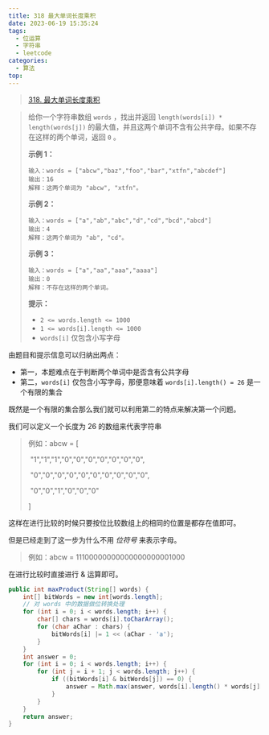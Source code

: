 ```yaml
---
title: 318 最大单词长度乘积
date: 2023-06-19 15:35:24
tags:
  - 位运算
  - 字符串
  - leetcode
categories:
  - 算法
top:
---
```


> [318. 最大单词长度乘积](https://leetcode.cn/problems/maximum-product-of-word-lengths/)
>

<!-- more -->

> 给你一个字符串数组 `words` ，找出并返回 `length(words[i]) * length(words[j])` 的最大值，并且这两个单词不含有公共字母。如果不存在这样的两个单词，返回 `0` 。
>
>  
>
> **示例 1：**
>
> ```
> 输入：words = ["abcw","baz","foo","bar","xtfn","abcdef"]
> 输出：16 
> 解释：这两个单词为 "abcw", "xtfn"。
> ```
>
> **示例 2：**
>
> ```
> 输入：words = ["a","ab","abc","d","cd","bcd","abcd"]
> 输出：4 
> 解释：这两个单词为 "ab", "cd"。
> ```
>
> **示例 3：**
>
> ```
> 输入：words = ["a","aa","aaa","aaaa"]
> 输出：0 
> 解释：不存在这样的两个单词。
> ```
>
>  
>
> **提示：**
>
> - `2 <= words.length <= 1000`
> - `1 <= words[i].length <= 1000`
> - `words[i]` 仅包含小写字母

由题目和提示信息可以归纳出两点：

* 第一，本题难点在于判断两个单词中是否含有公共字母
* 第二，`words[i]` 仅包含小写字母，那便意味着 `words[i].length() = 26` 是一个有限的集合

既然是一个有限的集合那么我们就可以利用第二的特点来解决第一个问题。

我们可以定义一个长度为 26 的数组来代表字符串

> 例如：abcw = [
>
> ​	"1","1","1","0","0","0","0","0","0","0",
>
> ​	"0","0","0","0","0","0","0","0","0","0",
>
> ​	"0","0","1","0","0","0"
>
> ]

这样在进行比较的时候只要按位比较数组上的相同的位置是都存在值即可。

但是已经走到了这一步为什么不用 _位符号_ 来表示字母。

> 例如：abcw = 11100000000000000000001000

在进行比较时直接进行 & 运算即可。

```java
public int maxProduct(String[] words) {
    int[] bitWords = new int[words.length];
    // 对 words 中的数据做位转换处理
    for (int i = 0; i < words.length; i++) {
        char[] chars = words[i].toCharArray();
        for (char aChar : chars) {
            bitWords[i] |= 1 << (aChar - 'a');
        }
    }
    int answer = 0;
    for (int i = 0; i < words.length; i++) {
        for (int j = i + 1; j < words.length; j++) {
            if ((bitWords[i] & bitWords[j]) == 0) {
                answer = Math.max(answer, words[i].length() * words[j].length());
            }
        }
    }
    return answer;
}
```

